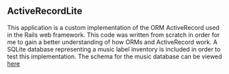 ## ActiveRecordLite

This application is a custom implementation of the ORM ActiveRecord used in
the Rails web framework. This code was written from scratch in order
for me to gain a better understanding of how ORMs and ActiveRecord work.
A SQLite database representing a music label inventory is included in order
to test this implementation. The schema for the music database can be viewed [here]

[here]: ./docs/schema.md
